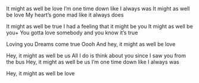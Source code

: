 It might as well be love
I’m one time down like I always was
It might as well be love
My heart’s gone mad like it always does

It might as well be true
I had a feeling that it might be you
It might as well be you+
You gotta love somebody and you know it’s true

Loving you
Dreams come true
Oooh
And hey, it might as well be love

Hey, it might as well be us
All I do is think about you since I saw you from the bus
Hey, it might as well be us
I’m one time down like I always was

Hey, it might as well be love
